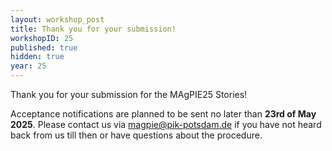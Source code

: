 ```yaml
---
layout: workshop_post 
title: Thank you for your submission!
workshopID: 25
published: true
hidden: true
year: 25
---
```


Thank you for your submission for the MAgPIE25 Stories!

Acceptance notifications are planned to be sent no later than **23rd of May 2025**. Please contact us via <magpie@pik-potsdam.de> if you have not heard back from us till then or have questions about the procedure.


